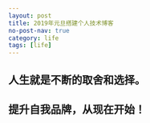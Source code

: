 ```yaml
---
layout: post
title: 2019年元旦搭建个人技术博客
no-post-nav: true
category: life
tags: [life]
---
```


## 人生就是不断的取舍和选择。

## 提升自我品牌，从现在开始！
